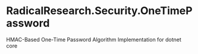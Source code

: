 # RadicalResearch.Security.OneTimePassword
HMAC-Based One-Time Password Algorithm Implementation for dotnet core
